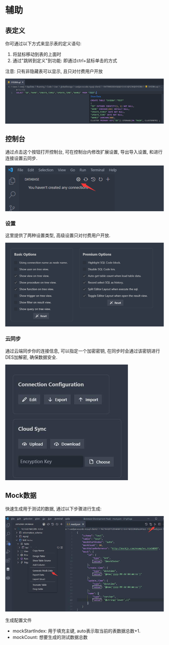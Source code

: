 # 辅助

## 表定义

你可通过以下方式来显示表的定义语句:

1. 将鼠标移动到表的上面时
2. 通过"跳转到定义"到功能: 即通过ctrl+鼠标单击的方式

注意: 只有非隐藏表可以显示, 且只对付费用户开放

![](../image/sql/1647176834109.png)

## 控制台

通过点击这个按钮打开控制台, 可在控制台内修改扩展设置, 导出导入设置, 和进行连接设置云同步.

![](../image/console/1646791881361.png)

### 设置

这里提供了两种设置类型, 高级设置只对付费用户开放.

![](../image/console/1648456961090.png)

### 云同步

通过云端同步你的连接信息, 可以指定一个加密密钥, 在同步时会通过该密钥进行DES加解密, 确保数据安全.

![](../image/console/1646792025769.jpg)

## Mock数据

快速生成用于测试的数据, 通过以下步骤进行生成:

![mockData](../images/mockData.jpg)

生成配置文件

- mockStartIndex: 用于填充主键, auto表示取当前的表数据总数+1.
- mockCount: 想要生成的测试数据总数
